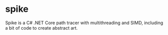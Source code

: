 # spike
Spike is a C# .NET Core path tracer with multithreading and SIMD, including a bit of code to create abstract art.
